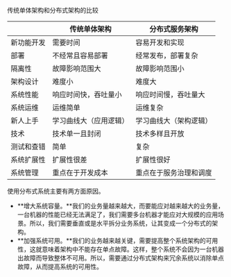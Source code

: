 传统单体架构和分布式架构的比较

|            | 传统单体架构           | 分布式服务架构         |
| ---------- | ---------------------- | ---------------------- |
| 新功能开发 | 需要时间               | 容易开发和实现         |
| 部署       | 不经常且容易部署       | 经常发布，部署复杂     |
| 隔离性     | 故障影响范围大         | 故障影响范围小         |
| 架构设计   | 难度小                 | 难度大                 |
| 系统性能   | 响应时间快，吞吐量小   | 响应时间慢，吞吐量大   |
| 系统运维   | 运维简单               | 运维复杂               |
| 新人上手   | 学习曲线大（应用逻辑） | 学习曲线大（架构逻辑） |
| 技术       | 技术单一且封闭         | 技术多样且开放         |
| 测试和查错 | 简单                   | 复杂                   |
| 系统扩展性 | 扩展性很差             | 扩展性很好             |
| 系统管理   | 重点在于开发成本       | 重点在于服务治理和调度 |



使用分布式系统主要有两方面原因。

- **增大系统容量。**我们的业务量越来越大，而要能应对越来越大的业务量，一台机器的性能已经无法满足了，我们需要多台机器才能应对大规模的应用场景。所以，我们需要垂直或是水平拆分业务系统，让其变成一个分布式的架构。
- **加强系统可用。**我们的业务越来越关键，需要提高整个系统架构的可用性，这就意味着架构中不能存在单点故障。这样，整个系统不会因为一台机器出故障而导致整体不可用。所以，需要通过分布式架构来冗余系统以消除单点故障，从而提高系统的可用性。





















